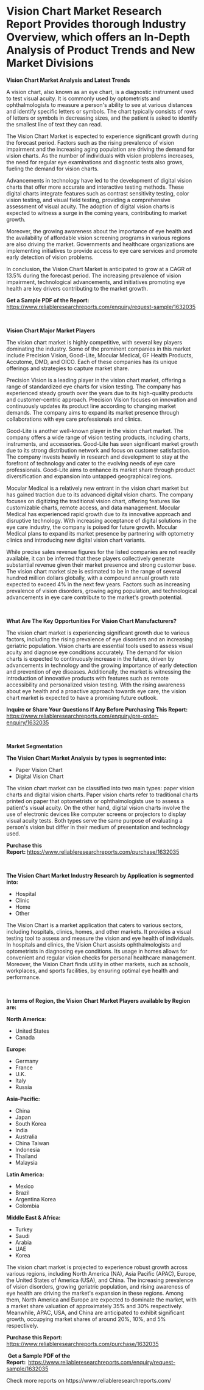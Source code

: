 <p><h1>Vision Chart Market Research Report Provides thorough Industry Overview, which offers an In-Depth Analysis of Product Trends and New Market Divisions</h1></p><p><strong>Vision Chart Market Analysis and Latest Trends</strong></p>
<p><p>A vision chart, also known as an eye chart, is a diagnostic instrument used to test visual acuity. It is commonly used by optometrists and ophthalmologists to measure a person's ability to see at various distances and identify specific letters or symbols. The chart typically consists of rows of letters or symbols in decreasing sizes, and the patient is asked to identify the smallest line of text they can read.</p><p>The Vision Chart Market is expected to experience significant growth during the forecast period. Factors such as the rising prevalence of vision impairment and the increasing aging population are driving the demand for vision charts. As the number of individuals with vision problems increases, the need for regular eye examinations and diagnostic tests also grows, fueling the demand for vision charts.</p><p>Advancements in technology have led to the development of digital vision charts that offer more accurate and interactive testing methods. These digital charts integrate features such as contrast sensitivity testing, color vision testing, and visual field testing, providing a comprehensive assessment of visual acuity. The adoption of digital vision charts is expected to witness a surge in the coming years, contributing to market growth.</p><p>Moreover, the growing awareness about the importance of eye health and the availability of affordable vision screening programs in various regions are also driving the market. Governments and healthcare organizations are implementing initiatives to provide access to eye care services and promote early detection of vision problems.</p><p>In conclusion, the Vision Chart Market is anticipated to grow at a CAGR of 13.5% during the forecast period. The increasing prevalence of vision impairment, technological advancements, and initiatives promoting eye health are key drivers contributing to the market growth.</p></p>
<p><strong>Get a Sample PDF of the Report:&nbsp;</strong> <a href="https://www.reliableresearchreports.com/enquiry/request-sample/1632035">https://www.reliableresearchreports.com/enquiry/request-sample/1632035</a></p>
<p>&nbsp;</p>
<p><strong>Vision Chart Major Market Players</strong></p>
<p><p>The vision chart market is highly competitive, with several key players dominating the industry. Some of the prominent companies in this market include Precision Vision, Good-Lite, Mocular Medical, GF Health Products, Accutome, DMD, and OICO. Each of these companies has its unique offerings and strategies to capture market share. </p><p>Precision Vision is a leading player in the vision chart market, offering a range of standardized eye charts for vision testing. The company has experienced steady growth over the years due to its high-quality products and customer-centric approach. Precision Vision focuses on innovation and continuously updates its product line according to changing market demands. The company aims to expand its market presence through collaborations with eye care professionals and clinics. </p><p>Good-Lite is another well-known player in the vision chart market. The company offers a wide range of vision testing products, including charts, instruments, and accessories. Good-Lite has seen significant market growth due to its strong distribution network and focus on customer satisfaction. The company invests heavily in research and development to stay at the forefront of technology and cater to the evolving needs of eye care professionals. Good-Lite aims to enhance its market share through product diversification and expansion into untapped geographical regions. </p><p>Mocular Medical is a relatively new entrant in the vision chart market but has gained traction due to its advanced digital vision charts. The company focuses on digitizing the traditional vision chart, offering features like customizable charts, remote access, and data management. Mocular Medical has experienced rapid growth due to its innovative approach and disruptive technology. With increasing acceptance of digital solutions in the eye care industry, the company is poised for future growth. Mocular Medical plans to expand its market presence by partnering with optometry clinics and introducing new digital vision chart variants.</p><p>While precise sales revenue figures for the listed companies are not readily available, it can be inferred that these players collectively generate substantial revenue given their market presence and strong customer base. The vision chart market size is estimated to be in the range of several hundred million dollars globally, with a compound annual growth rate expected to exceed 4% in the next few years. Factors such as increasing prevalence of vision disorders, growing aging population, and technological advancements in eye care contribute to the market's growth potential.</p></p>
<p>&nbsp;</p>
<p><strong>What Are The Key Opportunities For Vision Chart Manufacturers?</strong></p>
<p><p>The vision chart market is experiencing significant growth due to various factors, including the rising prevalence of eye disorders and an increasing geriatric population. Vision charts are essential tools used to assess visual acuity and diagnose eye conditions accurately. The demand for vision charts is expected to continuously increase in the future, driven by advancements in technology and the growing importance of early detection and prevention of eye diseases. Additionally, the market is witnessing the introduction of innovative products with features such as remote accessibility and personalized vision testing. With the rising awareness about eye health and a proactive approach towards eye care, the vision chart market is expected to have a promising future outlook.</p></p>
<p><strong>Inquire or Share Your Questions If Any Before Purchasing This Report:</strong> <a href="https://www.reliableresearchreports.com/enquiry/pre-order-enquiry/1632035">https://www.reliableresearchreports.com/enquiry/pre-order-enquiry/1632035</a></p>
<p>&nbsp;</p>
<p><strong>Market Segmentation</strong></p>
<p><strong>The Vision Chart Market Analysis by types is segmented into:</strong></p>
<p><ul><li>Paper Vision Chart</li><li>Digital Vision Chart</li></ul></p>
<p><p>The vision chart market can be classified into two main types: paper vision charts and digital vision charts. Paper vision charts refer to traditional charts printed on paper that optometrists or ophthalmologists use to assess a patient's visual acuity. On the other hand, digital vision charts involve the use of electronic devices like computer screens or projectors to display visual acuity tests. Both types serve the same purpose of evaluating a person's vision but differ in their medium of presentation and technology used.</p></p>
<p><strong>Purchase this Report:&nbsp;</strong><a href="https://www.reliableresearchreports.com/purchase/1632035">https://www.reliableresearchreports.com/purchase/1632035</a></p>
<p>&nbsp;</p>
<p><strong>The Vision Chart Market Industry Research by Application is segmented into:</strong></p>
<p><ul><li>Hospital</li><li>Clinic</li><li>Home</li><li>Other</li></ul></p>
<p><p>The Vision Chart is a market application that caters to various sectors, including hospitals, clinics, homes, and other markets. It provides a visual testing tool to assess and measure the vision and eye health of individuals. In hospitals and clinics, the Vision Chart assists ophthalmologists and optometrists in diagnosing eye conditions. Its usage in homes allows for convenient and regular vision checks for personal healthcare management. Moreover, the Vision Chart finds utility in other markets, such as schools, workplaces, and sports facilities, by ensuring optimal eye health and performance.</p></p>
<p>&nbsp;</p>
<p><strong>In terms of Region, the Vision Chart Market Players available by Region are:</strong></p>
<p>
    <p> <strong> North America: </strong>
        <ul>
            <li>United States</li>
            <li>Canada</li>
        </ul>
        </p> 
    <p> <strong> Europe: </strong>
        <ul>
            <li>Germany</li>
            <li>France</li>
            <li>U.K.</li>
            <li>Italy</li>
            <li>Russia</li>
        </ul>
        </p> 
    <p> <strong> Asia-Pacific: </strong>
        <ul>
            <li>China</li>
            <li>Japan</li>
            <li>South Korea</li>
            <li>India</li>
            <li>Australia</li>
            <li>China Taiwan</li>
            <li>Indonesia</li>
            <li>Thailand</li>
            <li>Malaysia</li>
        </ul>
        </p> 
    <p> <strong> Latin America: </strong>
        <ul>
            <li>Mexico</li>
            <li>Brazil</li>
            <li>Argentina Korea</li>
            <li>Colombia</li>
        </ul>
        </p> 
    <p> <strong> Middle East & Africa: </strong>
        <ul>
            <li>Turkey</li>
            <li>Saudi</li>
            <li>Arabia</li>
            <li>UAE</li>
            <li>Korea</li>
        </ul>
    </p>
    </p>
<p><p>The vision chart market is projected to experience robust growth across various regions, including North America (NA), Asia Pacific (APAC), Europe, the United States of America (USA), and China. The increasing prevalence of vision disorders, growing geriatric population, and rising awareness of eye health are driving the market's expansion in these regions. Among them, North America and Europe are expected to dominate the market, with a market share valuation of approximately 35% and 30% respectively. Meanwhile, APAC, USA, and China are anticipated to exhibit significant growth, occupying market shares of around 20%, 10%, and 5% respectively.</p></p>
<p><strong>Purchase this Report: </strong><a href="https://www.reliableresearchreports.com/purchase/1632035">https://www.reliableresearchreports.com/purchase/1632035</a></p>
<p>&nbsp;<strong>Get a Sample PDF of the Report:&nbsp;&nbsp;</strong><a href="https://www.reliableresearchreports.com/enquiry/request-sample/1632035">https://www.reliableresearchreports.com/enquiry/request-sample/1632035</a></p>
<p><strong></strong></p>
<p>Check more reports on https://www.reliableresearchreports.com/</p>